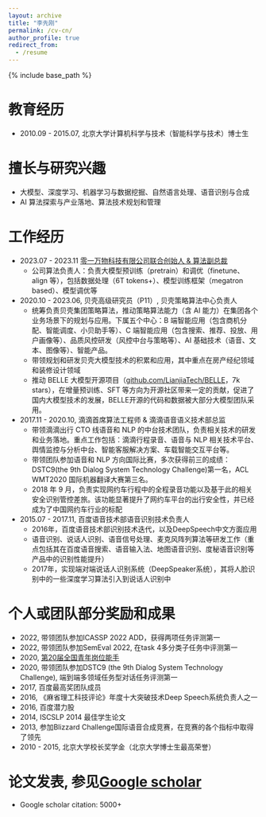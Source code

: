 ```yaml
---
layout: archive
title: "李先刚"
permalink: /cv-cn/
author_profile: true
redirect_from:
  - /resume
---
```


{% include base_path %}

教育经历
======
* 2010.09 - 2015.07,    北京大学计算机科学与技术（智能科学与技术）博士生

擅长与研究兴趣
======
* 大模型、深度学习、机器学习与数据挖掘、自然语言处理、语音识别与合成
* AI 算法探索与产业落地、算法技术规划和管理

工作经历
======
* 2023.07 - 2023.11 [零一万物科技有限公司联合创始人 & 算法副总裁](https://mp.weixin.qq.com/s/ZfQeWEKqgcgVwpmDQ80_0w)
  * 公司算法负责人：负责大模型预训练（pretrain）和调优（finetune、align 等），包括数据处理（6T tokens+）、模型训练框架（megatron based）、模型调优等
* 2020.10 - 2023.06,       贝壳高级研究员（P11）, 贝壳策略算法中心负责人
  * 统筹负责贝壳集团策略算法，推动策略算法能力（含 AI 能力）在集团各个业务场景下的规划与应用。下属五个中心：B 端智能应用（包含商机分配、智能调度、小贝助手等）、C 端智能应用（包含搜索、推荐、投放、用户画像等）、品质风控研发（风控中台与策略等）、AI 基础技术（语音、文本、图像等）、智能产品。
  * 带领规划和研发贝壳大模型技术的积累和应用，其中重点在房产经纪领域和装修设计领域
  * 推动 BELLE 大模型开源项目（[github.com/LianjiaTech/BELLE](github.com/LianjiaTech/BELLE)，7k stars），在增量预训练、SFT 等方向为开源社区带来一定的贡献，促进了国内大模型技术的发展，BELLE开源的代码和数据被大部分大模型团队采用。
* 2017.11 - 2020.10,    滴滴首席算法工程师 & 滴滴语音语义技术部总监
  * 带领滴滴出行 CTO 线语音和 NLP 的中台技术团队，负责相关技术的研发和业务落地。重点工作包括：滴滴行程录音、语音与 NLP 相关技术平台、舆情监控与分析中台、智能客服解决方案、车载智能交互平台等。
  * 带领团队参加语音和 NLP 方向国际比赛，多次获得前三的成绩：DSTC9(the 9th Dialog System Technology Challenge)第一名，ACL WMT2020 国际机器翻译大赛第三名。
  * 2018 年 9 月，负责实现网约车行程中的全程录音功能以及基于此的相关安全识别管控差旅。该功能显著提升了网约车平台的出行安全性，并已经成为了中国网约车行业的标配
* 2015.07 - 2017.11,    百度语音技术部语音识别技术负责人
  * 2016年，百度语音技术部识别技术迭代，以及DeepSpeech中文方面应用
  * 语音识别、说话人识别、语音信号处理、麦克风阵列算法等研发工作（重点包括其在百度语音搜索、语音输入法、地图语音识别、度秘语音识别等产品中的识别性能提升）
  * 2017年，实现端对端说话人识别系统（DeepSpeaker系统），其将人脸识别中的一些深度学习算法引入到说话人识别中

个人或团队部分奖励和成果
======
* 2022, 带领团队参加ICASSP 2022 ADD，获得两项任务评测第一
* 2022, 带领团队参加SemEval 2022, 在task 4多分类子任务中评测第一
* 2020, [第20届全国青年岗位能手](https://www.thepaper.cn/newsDetail_forward_8372344)
* 2020, 带领团队参加DSTC9 (the 9th Dialog System Technology Challenge), 端到端多领域任务型对话任务评测第一
* 2017, 百度最高奖团队成员
* 2016, 《麻省理工科技评论》年度十大突破技术Deep Speech系统负责人之一
* 2016, 百度潜力股
* 2014, ISCSLP 2014 最佳学生论文
* 2013, 参加Blizzard Challenge国际语音合成竞赛，在竞赛的各个指标中取得了领先
* 2010 - 2015, 北京大学校长奖学金（北京大学博士生最高荣誉）

论文发表, 参见[Google scholar](https://scholar.google.com/citations?user=80YNQwMAAAAJ&hl=zh-CN)
======
* Google scholar citation: 5000+
